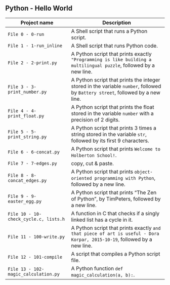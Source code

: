 ## Python - Hello World

| Project name | Description |
| ------------ | ----------- |
| `File 0 - 0-run` | A Shell script that runs a Python script. |
| `File 1 - 1-run_inline` | A Shell script that runs Python code. |
| `File 2 - 2-print.py` | A Python script that prints exactly `"Programming is like building a multilingual puzzle`, followed by a new line. |
| `File 3 - 3-print_number.py` |  A Python script that prints the integer stored in the variable `number`, followed by `Battery street`, followed by a new line. |
| `File 4 - 4-print_float.py` | A Python script that prints the float stored in the variable `number` with a precision of 2 digits. |
| `File 5 - 5-print_string.py` | A Python script that prints 3 times a string stored in the variable `str`, followed by its first 9 characters. |
| `File 6 - 6-concat.py` | A Python script that prints `Welcome to Holberton School!`. |
| `File 7 - 7-edges.py` | copy, cut & paste. |
| `File 8 - 8-concat_edges.py` | A Python script that prints `object-oriented programming with Python`, followed by a new line. |
| `File 9 - 9-easter_egg.py` | A Python script that prints “The Zen of Python”, by TimPeters, followed by a new line. |
| `File 10 - 10-check_cycle.c, lists.h` | A function in C that checks if a singly linked list has a cycle in it. |
| `File 11 - 100-write.py` | A Python script that prints exactly `and that piece of art is useful - Dora Korpar, 2015-10-19`, followed by a new line. |
| `File 12 - 101-compile` | A script that compiles a Python script file. |
| `File 13 - 102-magic_calculation.py` | A Python function `def magic_calculation(a, b):`. |
